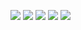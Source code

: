
![](https://i.imgur.com/bZ4IoBg.png)
![](https://i.imgur.com/bqm68Qi.png)
![](https://i.imgur.com/XggC19k.png)
![](https://i.imgur.com/wCfOj2D.png)
![](https://i.imgur.com/AaRknU3.png)

<!-- https://imgur.com/a/RiqGPfU -->